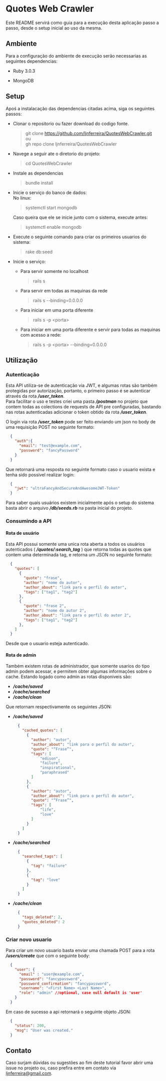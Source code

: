 # Quotes Web Crawler

Este README servirá como guia para a execução desta aplicação passo a passo, 
desde o setup inicial ao uso da mesma.

## Ambiente

Para a configuração do ambiente de execução serão necessarias as seguintes dependencias: 

* Ruby 3.0.3

* MongoDB

## Setup

Apoś a instalacação das dependencias citadas acima, siga os seguintes passos:

* Clonar o repositorio ou fazer download do codigo fonte. 
    > git clone https://github.com/ljnferreira/QuotesWebCrawler.git  
    >ou  
    >  gh repo clone ljnferreira/QuotesWebCrawler

* Navege a seguir ate o diretorio do projeto:
  >cd QuotesWebCrawler    

* Instale as dependencias
    >bundle install

* Inicie o serviço do banco de dados:  
  No linux:  
  >systemctl start mongodb    
  
  Caso queira que ele se inicie junto com o sistema, execute antes: 
  >systemctl enable mongodb

* Execute o seguinte comando para criar os primeiros usuarios do sistema:
  >rake db:seed 

* Inicie o serviço:  
  * Para servir somente no localhost
    >rails s 
  * Para servir em todas as maquinas da rede
    >rails s --binding=0.0.0.0
  * Para iniciar em uma porta diferente
    >rails s -p \<porta> 
  * Para iniciar em uma porta diferente e servir para todas as maquinas com acesso a rede:
    >rails s -p \<porta> --binding=0.0.0.0 

## Utilização

### Autenticação

  Esta API utiliza-se de autenticação via JWT, e algumas rotas são também protegidas por autorização, portanto, o primeiro passo é se autenticar através da rota ***/user_token***.  
  Para facilitar o uso e testes criei uma pasta ***/postman*** no projeto que contem todas as colections de requests de API pre configuradas, bastando nas rotas autenticadas adicionar o token obtido da rota ***/user_token***.  

  O login via rota ***/user_token*** pode ser feito enviando um json no body de uma requisição POST no seguinte formato:  
  ```json
    {
      "auth":{
        "email": "test@example.com",
        "password": "fancyPassword"
      }
    }
  ```
  Que retornará uma resposta no seguinte formato caso o usuario exista e tenha sido possivel realizar login:
  ```json
    {
      "jwt": "ultraFancyAndSecureAndAwesomeJWT-Token"
    }
  ```

  Para saber quais usuários existem inicialmente após o setup do sistema basta abrir o arquivo ***/db/seeds.rb*** na pasta inicial do projeto.  
  
### Consumindo a API
  #### Rota de usuário
  Esta API possui somente uma unica rota aberta a todos os usuários autenticados ( ***/quotes/:search_tag*** ) que retorna todas as quotes que contem uma determinada tag, e retorna um JSON no seguinte formato:
  ```json
    {
      "quotes": [
        {
          "quote": "frase",
          "author": "nome do autor",
          "author_about": "link para o perfil do autor",
          "tags": ["tag1", "tag2"]
        },
        {
          "quote": "frase 2",
          "author": "nome do autor 2",
          "author_about": "link para o perfil do autor 2",
          "tags": ["tag1", "tag2"]
        },
      ]
    }

  ``` 
  Desde que o usuario esteja autenticado.  

  #### Rota de admin

  Também existem rotas de administrador, que somente usarios do tipo admin podem acessar, e permitem obter algumas informações sobre o cache. Estando logado como admin as rotas disponiveis são:  
  * ***/cache/saved***
  * ***/cache/searched***
  * ***/cache/clean***

  Que retornam respectivamente os seguintes JSON:

  * ***/cache/saved***
    ```json
      {
        "cached_quotes": [
          {
            "author": "autor",
            "author_about": "link para o perfil do autor",
            "quote": "“Frase”",
            "tags": [
                "edison",
                "failure",
                "inspirational",
                "paraphrased"
            ]
          },
          {
            "author": "autor",
            "author_about": "link para o perfil do autor",
            "quote": "“Frase”",
            "tags": [
                "life",
                "love"
            ]
          }
        ]
      }
    ```
  * ***/cache/searched***
    ```json
      {
        "searched_tags": [
          {
            "tag": "failure"
          },
          {
            "tag": "love"
          }
        ]
      }
    ```
  * ***/cache/clean***
    ```json
      {
        "tags_deleted": 2,
        "quotes_deleted": 2
      }
    ```  
  ### Criar novo usuario

  Para criar um novo usuario basta enviar uma chamada POST para a rota ***/users/create*** que com o seguinte body:
  ```json
    {
      "user": {
        "email" : "user@example.com",
        "password": "fancypassword",
        "password_confirmation": "fancypassword",
        "username": "<First Name> <Last Name>",
        "role": "admin" //optional, case null default is 'user'
      }
    }
  ```

  Em caso de sucesso a api retornará o seguinte objeto JSON:  
  ```json
    {
      "status": 200,
      "msg": "User was created."
    }
  
  ```
## Contato

  Caso surjam dúvidas ou sugestões ao fim deste tutorial favor abrir uma issue no projeto ou, caso prefira entre em contato via ljnferreira@gmail.com.
